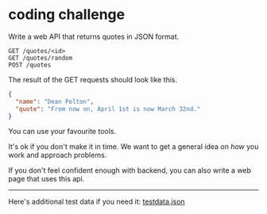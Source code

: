 # coding challenge

Write a web API that returns quotes in JSON format.
```
GET /quotes/<id>
GET /quotes/random
POST /quotes
```
The result of the GET requests should look like this.
```json
{
  "name": "Dean Pelton",
  "quote": "From now on, April 1st is now March 32nd."
}
```

You can use your favourite tools.

It's ok if you don't make it in time. We want to get a general idea on _how_ you work and approach problems.

If you don't feel confident enough with backend, you can also write a web page that uses this api.

---

Here's additional test data if you need it: [testdata.json](https://github.com/lmller/codingchallenge/blob/main/testdata.json)

